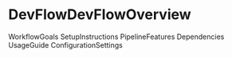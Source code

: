 # DevFlowDevFlowOverview
WorkflowGoals
SetupInstructions
PipelineFeatures
Dependencies
UsageGuide
ConfigurationSettings
